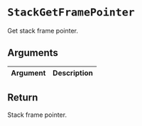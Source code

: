 # `StackGetFramePointer`

Get stack frame pointer.

## Arguments

| Argument | Description |
| -------- | ----------- |

## Return

Stack frame pointer.
